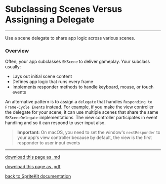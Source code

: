 # Subclassing Scenes Versus Assigning a Delegate

-------------------

Use a scene delegate to share app logic across various scenes.

### Overview

Often, your app subclasses `SKScene` to deliver gameplay. Your subclass usually:

- Lays out initial scene content
- Defines app logic that runs every frame
- Implements responder methods to handle keyboard, mouse, or touch events

An alternative pattern is to assign a `delegate` that handles `Responding to Frame-Cycle Events` instead. For example, if you make the view controller the delegate for your scene, it can use multiple scenes that share the same `SKSceneDelegate` implementations. The view controller participates in event handling and so it can respond to user input also.

> __Important:__
> On macOS, you need to set the window's `nextResponder` to your app's view controller because by default, the view is the first responder to user input events

----------------------

[download this page as .md](https://raw.githubusercontent.com/retrokid/retrokid.github.io/master/tech_notes/spritekit_documentation/006-skscene-subclassing-scenes-versus-assigning-a-delegate.md)

[download this page as .pdf](https://github.com/retrokid/retrokid.github.io/raw/master/tech_notes/spritekit_documentation/006-skscene-subclassing-scenes-versus-assigning-a-delegate.pdf)

[back to SpriteKit documentation](./spritekit-documentation)
